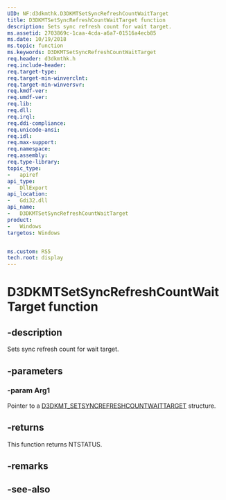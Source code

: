 ```yaml
---
UID: NF:d3dkmthk.D3DKMTSetSyncRefreshCountWaitTarget
title: D3DKMTSetSyncRefreshCountWaitTarget function
description: Sets sync refresh count for wait target.
ms.assetid: 2703869c-1caa-4cda-a6a7-01516a4ecb85
ms.date: 10/19/2018
ms.topic: function
ms.keywords: D3DKMTSetSyncRefreshCountWaitTarget
req.header: d3dkmthk.h
req.include-header:
req.target-type:
req.target-min-winverclnt:
req.target-min-winversvr:
req.kmdf-ver:
req.umdf-ver:
req.lib:
req.dll:
req.irql: 
req.ddi-compliance:
req.unicode-ansi:
req.idl:
req.max-support:
req.namespace:
req.assembly:
req.type-library: 
topic_type: 
-	apiref
api_type: 
-	DllExport
api_location: 
-	Gdi32.dll
api_name: 
-	D3DKMTSetSyncRefreshCountWaitTarget
product:
-	Windows
targetos: Windows


ms.custom: RS5
tech.root: display
---
```


# D3DKMTSetSyncRefreshCountWaitTarget function


## -description

Sets sync refresh count for wait target.

## -parameters

### -param Arg1

Pointer to a [D3DKMT_SETSYNCREFRESHCOUNTWAITTARGET](ns-d3dkmthk-_d3dkmt_setsyncrefreshcountwaittarget.md) structure.

## -returns

This function returns NTSTATUS.

## -remarks

## -see-also
